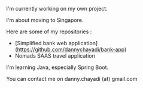 I'm currently working on my own project.

I'm about moving to Singapore.

Here are some of my repositories :
- [Simplified bank web application] (https://github.com/dannychayadi/bank-app)
- Nomads SAAS travel application

I'm learning Java, especially Spring Boot.

You can contact me on danny.chayadi (at) gmail.com
